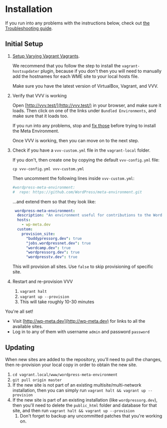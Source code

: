 # Installation

If you run into any problems with the instructions below, check out [the Troubleshooting guide](./troubleshooting.md).


## Initial Setup

1. [Setup Varying Vagrant Vagrants](https://varyingvagrantvagrants.org/docs/en-US/installation/).

	We recommend that you follow the step to install the `vagrant-hostsupdater` plugin, because if you don't then
	you will need to manually add the hostnames for each WME site to your local hosts file.

	Make sure you have the latest version of VirtualBox, Vagrant, and VVV.

1. Verify that VVV is working

	Open [http://vvv.test/](http://vvv.test/) in your browser, and make sure it loads. Then click on one of the links under `Bundled Environments`, and make sure that it loads too.

	If you run into any problems, stop and [fix those](https://varyingvagrantvagrants.org/docs/en-US/troubleshooting/) before trying to install the Meta Environment.

	Once VVV is working, then you can move on to the next step.

1. Check if you have a `vvv-custom.yml` file in the `vagrant-local` folder.

	If you don't, then create one by copying the default `vvv-config.yml` file:

	`cp vvv-config.yml vvv-custom.yml`

	Then uncomment the following lines inside `vvv-custom.yml`:

	```yml
	#wordpress-meta-environment:
	#  repo: https://github.com/WordPress/meta-environment.git
	```

	...and extend them so that they look like:

	```yml
	 wordpress-meta-environment:
      description: "An environment useful for contributions to the WordPress meta team."
      hosts:
        - wp-meta.dev
      custom:
        provision_site:
          "buddypressorg.dev": true
          "jobs.wordpressnet.dev": true
          "wordcamp.dev": true
          "wordpressorg.dev": true
          "wordpresstv.dev": true
	```
	
	This will provision all sites. Use `false` to skip provisioning of specific site.

1. Restart and re-provision VVV
	1. `vagrant halt`
	1. `vagrant up --provision`
	1. This will take roughly 10-30 minutes


You're all set!

* Visit [http://wp-meta.dev](http://wp-meta.dev) for links to all the available sites.
* Log in to any of them with username `admin` and password `password`


## Updating

When new sites are added to the repository, you'll need to pull the changes, then re-provision your local copy in
order to obtain the new site.

1. `cd vagrant.local/www/wordpress-meta-environment`
1. `git pull origin master`
1. If the new site is not part of an existing multisite/multi-network installation, then you can simply run
`vagrant halt && vagrant up --provision`
1. If the new site is part of an existing installation (like `wordpressorg.dev`),
then you'll need to delete the `public_html` folder and database for that site, and then run
`vagrant halt && vagrant up --provision`
	1. Don't forget to backup any uncommitted patches that you're working on.

